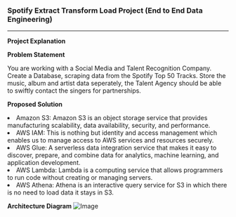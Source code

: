 ### Spotify Extract Transform Load Project (End to End Data Engineering) ###
********

**Project Explanation**


**Problem Statement** <br>
<p>You are working with a Social Media and Talent Recognition Company. <br>
Create a Database, scraping data from the Spotify Top 50 Tracks.
Store the music, album and artist data seperately, the Talent Agency should be able to swiftly contact the singers for partnerships. </p>


**Proposed Solution**<br>
<li>Amazon S3: Amazon S3 is an object storage service that provides manufacturing scalability, data availability, security, and performance.
<li>AWS IAM: This is nothing but identity and access management which enables us to manage access to AWS services and resources securely.
<li>AWS Glue: A serverless data integration service that makes it easy to discover, prepare, and combine data for analytics, machine learning, and application development.
<li>AWS Lambda: Lambda is a computing service that allows programmers to run code without creating or managing servers.
<li>AWS Athena: Athena is an interactive query service for S3 in which there is no need to load data it stays in S3.


**Architecture Diagram**
![Image](https://github.com/AshwanthSai/Spotify-ETL/blob/869cb41132d15914fdc6b5857898a5db64909617/Architecture%20Diagram.png)
